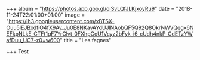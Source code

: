 +++
album = "https://photos.app.goo.gl/qiSvLQfJLKjxoyRu9"
date = "2018-11-24T22:01:00+01:00"
image = "https://lh3.googleusercontent.com/xBTSX-Ouu5IEJBxdfiO4fX9Av_Ju0E8NKavAYdUJlNAobQF5Q92Q8OkrNWVQqgx6NEFkpNLkE_CTFt1gF7YrClvt_0FXhpCoU1Vcyz2bFyk_i6_cUdh4nkP_CdETzYWafDuu_UC7-z0=w600"
title = "Les fagnes"

+++
Test